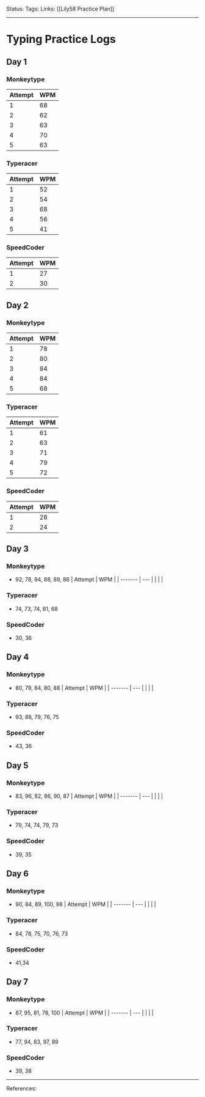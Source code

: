 Status:
Tags:
Links: [[Lily58 Practice Plan]]
___
# Typing Practice Logs
## Day 1
### Monkeytype
| Attempt | WPM |
| ------- | --- |
| 1       | 68  |
| 2       | 62  |
| 3       | 63  |
| 4       | 70  |
| 5       | 63  | 
### Typeracer
| Attempt | WPM |
| ------- | --- |
| 1       | 52  |
| 2       | 54  |
| 3       | 68  |
| 4       | 56  |
| 5       | 41  | 
### SpeedCoder
| Attempt | WPM |
| ------- | --- |
| 1       | 27  |
| 2       | 30  |
## Day 2
### Monkeytype
| Attempt | WPM |
| ------- | --- |
| 1       | 78  |
| 2       | 80  |
| 3       | 84  |
| 4       | 84  |
| 5       | 68  | 
### Typeracer
| Attempt | WPM |
| ------- | --- |
| 1       | 61  |
| 2       | 63  |
| 3       | 71  |
| 4       | 79  |
| 5       | 72  | 
### SpeedCoder
| Attempt | WPM |
| ------- | --- |
| 1       | 28  |
| 2       | 24  |





## Day 3
### Monkeytype
- 92, 78, 94, 88, 89, 86
| Attempt | WPM |
| ------- | --- |
|         |     |
### Typeracer
- 74, 73, 74, 81, 68
### SpeedCoder
- 30, 36
## Day 4
### Monkeytype
- 80, 79, 84, 80, 88
| Attempt | WPM |
| ------- | --- |
|         |     |
### Typeracer
- 93, 88, 79, 76, 75
### SpeedCoder
- 43, 36
## Day 5
### Monkeytype
- 83, 96, 82, 86, 90, 87
| Attempt | WPM |
| ------- | --- |
|         |     |
### Typeracer
- 79, 74, 74, 79, 73
### SpeedCoder
- 39, 35
## Day 6
### Monkeytype
- 90, 84, 89, 100, 98
| Attempt | WPM |
| ------- | --- |
|         |     |
### Typeracer
- 84, 78, 75, 70, 76, 73
### SpeedCoder
- 41,34
## Day 7
### Monkeytype
- 87, 95, 81, 78, 100
| Attempt | WPM |
| ------- | --- |
|         |     |
### Typeracer
- 77, 94, 83, 97, 89
### SpeedCoder
- 39, 38
___
References:
